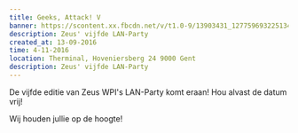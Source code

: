 ```yaml
---
title: Geeks, Attack! V
banner: https://scontent.xx.fbcdn.net/v/t1.0-9/13903431_1277596932251344_3927837466166230371_n.jpg?oh=bdda0d18a635c49893a097fba6aa99b9&oe=587C7886
description: Zeus' vijfde LAN-Party
created_at: 13-09-2016
time: 4-11-2016
location: Therminal, Hoveniersberg 24 9000 Gent
description: Zeus' vijfde LAN-Party
---
```


De vijfde editie van Zeus WPI's LAN-Party komt eraan!
Hou alvast de datum vrij!

Wij houden jullie op de hoogte!
